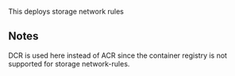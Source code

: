 This deploys storage network rules

## Notes

DCR is used here instead of ACR since the container registry is not supported for storage network-rules.
